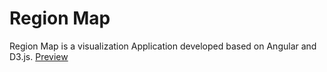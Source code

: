 # Region Map

Region Map is a visualization Application developed based on Angular and D3.js. [Preview](https://github.com/Jonnytoshen/region-map)
